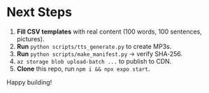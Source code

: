 # Next Steps

1. **Fill CSV templates** with real content (100 words, 100 sentences, pictures).
2. **Run** `python scripts/tts_generate.py` to create MP3s.
3. **Run** `python scripts/make_manifest.py` → verify SHA‑256.
4. `az storage blob upload-batch ...` to publish to CDN.
5. **Clone** this repo, run `npm i && npx expo start`.

Happy building!
